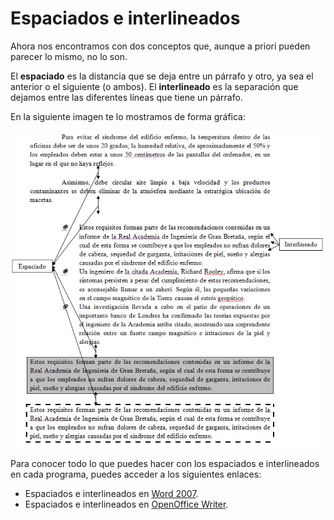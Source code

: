 # Espaciados e interlineados

Ahora nos encontramos con dos conceptos que, aunque a priori pueden parecer lo mismo, no lo son.

El **espaciado** es la distancia que se deja entre un párrafo y otro, ya sea el anterior o el siguiente (o ambos). El **interlineado** es la separación que dejamos entre las diferentes líneas que tiene un párrafo.

En la siguiente imagen te lo mostramos de forma gráfica:


![2.5. Diferenciando el espaciado del interlineado. Captura propia.](img/2Imagen_04-1.jpg)




Para conocer todo lo que puedes hacer con los espaciados e interlineados en cada programa, puedes acceder a los siguientes enlaces:

*   Espaciados e interlineados en [Word 2007](http://office.microsoft.com/es-es/word-help/ajustar-los-espacios-entre-lineas-o-parrafos-HP010016523.aspx?CTT=1 "Espaciados e interlineados en Word 2007").
*   Espaciados e interlineados en [OpenOffice Writer](http://wiki.open-office.es/La_pesta%C3%B1a_sangr%C3%ADas_y_espacios "Espaciados e interlineados en Writer").

